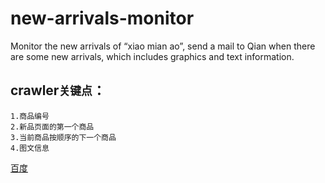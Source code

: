 # new-arrivals-monitor
Monitor the new arrivals of “xiao mian ao”, send a mail to Qian when there are some new arrivals, which includes graphics and text information.

## crawler`关键点`：
    1.商品编号
    2.新品页面的第一个商品
    3.当前商品按顺序的下一个商品
    4.图文信息

[百度](https://www.baidu.com)  
